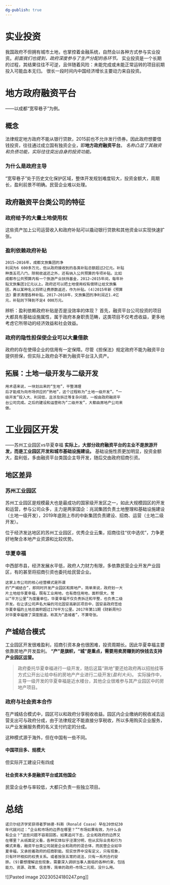 ```yaml
---
dg-publish: true
---
```

# 实业投资
我国政府不但拥有城市土地，也掌控着金融系统，自然会以各种方式参与实业投资。*前面我们也提到，政府深度参与了生产分配的各环节。*
实业投资是一个长期的过程，其结果往往不可逆，且伴随着风险：未能完成或未能正常运转的项目前期投入可能血本无归。
很长一段时间内中国经济增长主要动力来自投资。
# 地方政府融资平台
——以成都“宽窄巷子”为例。
## 概念
法律规定地方政府不能从银行贷款，2015前也不允许发行债券。因此政府想要借钱投资，往往通过成立国有独资企业，即**地方政府融资平台**。
*名称凸显了其融资和负债功能，实际往往突出自身的投资功能。*
### 为什么是政府主导
“宽窄巷子”处于历史文化保护区域，整体开发规划难度较大，投资金额大，周期长，盈利前景不明确。民营企业难以处理。
## 政府融资平台类公司的特征
### 政府给予的大量土地使用权
这些资产加上公司运营收入和政府补贴可以撬动银行贷款和其他资金以实现快速扩张。
### 盈利依赖政府补贴
```
2015—2016年，成都文旅集团的净
利润为6 600多万元，但从政府接收到的各类补贴总额超过2亿元。补贴
种类五花八门，除税收返还之外，还有纳入公共预算的专项补贴。比如
成都市公共预算内有一个旅游产业扶持基金，2012—2015年间，每年补
贴文旅集团1亿元以上。政府还可以把土地使用权有偿转让给文旅集
团，再以某种名义将转让费原数返还，作为补贴。(4)2015年新《预算
法》要求清理各种补贴。2017—2018年，文旅集团的净利润近1.4亿
元，补贴则下降到不足4 000万元。
```
辨析：盈利依赖政府补贴是否是没效率的体现？
首先，融资平台公司投资的项目大都具有基础设施属性，属于政府本身职责范畴，这类项目不仅考虑收益，更多地考虑它所带动的经济效益和社会效益。
### 政府的隐性担保使企业可以大量借款
政府的存在使得企业的信用有一定保障。尽管《担保法》规定政府不能为融资平台提供担保，但实际上政府会不断为融资平台注入资产。
## 拓展：土地一级开发与二级开发
```
用术语来说，一块划出来的“生地”，平整清理
后才能成为向市场供应的“熟地”，这个过程称为“土地一级开发”。“一
级开发”投入大、利润低，且涉及拆迁等复杂问题，一般由政府融资平
台公司完成。之后的建设和运营称为“二级开发”，大都由房地产公司来
做。
```
# 工业园区开发
——苏州工业园区vs华夏幸福
**实际上，大部分政府融资平台的主业不是旅游开发，而是工业园区开发和城市基础设施建设。**
基础设施性质更加明显，投资金额大，盈利低，多由融资平台类国企主导开发，随后交由政府招商引资。
## 地区差异
### 苏州工业园区
苏州工业园区是规模最大也是最成功的国家级开发区之一，如此大规模园区的开发和运营，参与公司众多，主力是两家国企：兆润集团负责土地整理和基础设施建设（土地一级开发），2019年底刚上市的中新集团负责建设、招商、运营（土地二级开发）。

位于经济发达地区的苏州工业园区，优秀企业云集，招商往往“优中选优”，力争更好地聚合本地产业资源和比较优势。
### 华夏幸福
中西部市县，经济发展水平低，政府人力财力有限，多依靠民营企业开发产业园区，有的甚至将招商引资也委托给民营企业。
```
这家上市公司的核心经营模式是所谓
的“产城结合”，即同时开发产业园区和房地产。简单来说，政府划一大
片土地给华夏幸福，既有工业用地，也有商住用地，面积很大，常
以“平方公里”为度量单位。华夏幸福不仅负责拆迁和平整，也负责二级
开发。在让该公司声名大噪的河北固安高新区项目中，固安县政府签给
华夏幸福的土地总面积超过170平方公里。2017年第11期《财新周刊》
对华夏幸福做了深度报道，称其为“造城者”，不算夸张。
```
## 产城结合模式
工业园区开发很难盈利，招商引资本身也很困难，投资周期长。因此华夏幸福主要依靠房地产开发盈利。
**“产”是旗帜，“城”是重点，需要用卖房赚到的快钱去支持产业园区运营。**
>政府委托华夏幸福进行一级开发，随后这篇“熟地”要还给政府再以招拍挂等方式公开出让给中标的房地产产业进行二级开发(*盈利大头*)。
>实际操作中，主导一级开发的华夏幸福是近水楼台，其他企业很难参与其产业园区中的房地产项目。

### 政府与社会资本合作
在产城结合模式中，园区可以和政府分享税收收益。园区内企业缴纳的税收减去运营支出可与政府分成，由于法律规定不能直接分享税收，所以多用购买企业服务，以产业发展服务费的名义支付约定的分成。

这种模式源于海外，但在中国有一些不同。
#### 中国项目多、规模大
但实际开工建设只有四成
#### 社会资本大多是融资平台或其他国企
民营企业参与率较低，大都只负责一些独立项目。

# 总结
```
诺贝尔经济学奖获得者罗纳德·科斯（Ronald Coase）早在20世纪30
年代就问过：“企业和市场的边界在哪里？”“市场如果有效，为什么会
有企业？”这些问题不容易回答。如果追问下去，企业和政府的边界又
在哪里？从纸面定义看，各种实体似乎泾渭分明，但从实际业务和行为
模式来看，融资平台类公司就是企业和政府的混合体，而民营企业如华
夏幸福，又承担着政府的招商职能。现实世界中没有定义，只有现象，
只有环环相扣的权责关系。或者按张五常的说法，只有一系列合约安
排。(9)要想理解这些现象，需要深入调研当事人面临的各种约束，包括
能力、资源、政策、信息等，简单的政府—市场二元观，没什么用。
```
![[Pasted image 20230524180247.png]]